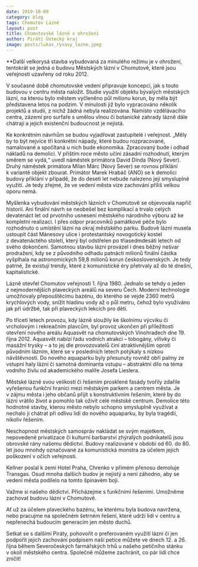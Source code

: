 ```yaml
---
date: 2019-10-09
category: blog
tags: Chomutov Lázně
layout: post
title: Chomutovské lázně v ohrožení
author: Piráti Ústecký kraj
image: posts/lukas_rysavy_lazne.jpeg
---
```


         
**Další velkorysá stavba vybudovaná za minulého režimu je v ohrožení, tentokrát se jedná o budovu Městských lázní v Chomutově, které jsou veřejnosti uzavřeny od roku 2012. 

V současné době chomutovské vedení připravuje koncepci, jak s touto budovou v centru města naložit. Studie využití objektu bývalých městských lázní, na kterou bylo městem vyčleněno půl milionu korun, by měla být představena letos na podzim. V minulosti již bylo vypracováno několik projektů a studií, z nichž žádná nebyla realizována. Namísto vzdělávacího centra, zázemí pro surfaře s umělou vlnou či botanické zahrady lázně dále chátrají a jejich existenční budoucnost je nejistá. 


Ke konkrétním návrhům se budou vyjadřovat zastupitelé i veřejnost. „Měly by to být nejvíce tři konkrétní nápady, které budou rozpracované, namalované a spočítaná u nich bude ekonomika. Zpracovaný bude i odhad nákladů na demolici. V příštím roce město učiní zásadní rozhodnutí, kterým směrem se vydá,“ uvedl náměstek primátora David Dinda (Nový Sever). Druhý náměstek primátora Milan Märc (Nový Sever) se rovnou přiklání k variantě objekt zbourat. Primátor Marek Hrabáč (ANO) se k demolici budovy přiklání v případě, že do deseti let nebude nalezeno její smysluplné využití. Je tedy zřejmé, že ve vedení města vize zachování příliš velkou oporu nemá.


Myšlenka vybudování městských lázních v Chomutově se objevovala napříč historií. Ani finální návrh se neobešel bez komplikací a trvalo celých devatenáct let od prvotního usnesení městského národního výboru až ke kompletní realizaci. I přes odpor pracovníků památkové péče bylo rozhodnuto o umístění lázní na okraj městského parku. Budově lázní musela ustoupit část Mánesovy ulice i protestantský novogotický kostel z devatenáctého století, který byl odstřelen po třiasedmdesáti letech od svého dokončení. Samotnou stavbu lázní provázel i dnes běžný nešvar prodražení, kdy se z původního odhadu patnácti milionů finální částka vyšplhala na astronomických 59,8 milionů korun československých. Je tedy patrné, že existují trendy, které z komunistické éry přetrvaly až do té dnešní, kapitalistické.


Lázně otevřel Chomutov veřejnosti 1. října 1980. Jednalo se tehdy o jeden z nejmodernějších plaveckých areálů na severu Čech. Moderní technologie umožňovaly přepouštěcímu bazénu, do kterého se vejde 2360 metrů krychlových vody, snížit hladinu vody až o půl metru, čehož bylo využíváno jak při údržbě, tak při plaveckých lekcích pro děti.


Po třiceti letech provozu, kdy lázně sloužily ke školnímu výcviku či vrcholovým i rekreačním plavcům, byl provoz ukončen při příležitosti otevření nového areálu Aquasvět na chomutovských Vinohradech dne 19. října 2012. Aquasvět nabízí řadu vodních atrakcí – tobogány, vířivky či masážní trysky – a to jej dle provozovatelů činí atraktivnějším oproti původním lázním, které se v posledních letech potýkaly s nízkou návštěvností. Do nového aquaparku byly přesunuty rovněž obří palmy ze vstupní haly lázní či samotná dominanta vstupu – abstraktní dílo na téma vodního živlu od akademického malíře Josefa Lieslera.


Městské lázně svou velikostí či řešením prosklené fasády tvořily zdařile vyřešenou funkční hranici mezi městským parkem a centrem města. Je v zájmu města i jeho občanů přijít s konstruktivním řešením, které by do lázní vrátilo život a pomohlo tak oživit celé městské centrum. Demolice této hodnotné stavby, kterou město nebylo schopno smysluplně využívat a nechalo ji chátrat při odlivu lidí do nového aquaparku, by byla tragédií, nikoliv řešením. 


Neschopnost městských samospráv nakládat se svým majetkem, nepovedené privatizace či kulturní barbarství zhýralých podnikatelů jsou obrovské rány našemu dědictví.  Budovy realizované v období od 60. do 80. let jsou mnohdy označované za komunistická monstra za účelem jejich poškození v očích veřejnosti. 


Kellner poslal k zemi Hotel Praha, Chrenko v přímém přenosu demoluje Transgas. Osud mnoha dalších budov je nejistý a není záhodno, aby se vedení města podílelo na tomto špinavém boji. 


Važme si našeho dědictví. Přicházejme s funkčními řešeními. Umožněme zachovat budovu lázní v Chomutově. 


Ať už za účelem plaveckého bazénu, ke kterému byla budova navržena, nebo pracujme na společném šetrném řešení, které udrží lidi v centru a nepřenechá budoucím generacím jen město duchů.  


Setkat se s dalšími Piráty, pohovořit o preferovaném využití lázní či jen podpořit jejich zachování podpisem naší petice můžete ve dnech 12. a 26. října během Severočeských farmářských trhů u našeho petičního stánku v okolí městského centra. Společně můžeme zachránit, co pár lidí chce zničit!
